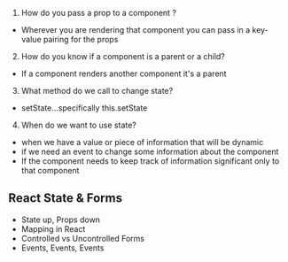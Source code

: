 1.  How do you pass a prop to a component ?

- Wherever you are rendering that component you can pass in a key-value pairing for the props

2.  How do you know if a component is a parent or a child?

- If a component renders another component it's a parent

3.  What method do we call to change state?

- setState...specifically this.setState

4.  When do we want to use state?

- when we have a value or piece of information that will be dynamic
- if we need an event to change some information about the component
- If the component needs to keep track of information significant only to that component

## React State & Forms

- State up, Props down
- Mapping in React
- Controlled vs Uncontrolled Forms
- Events, Events, Events
